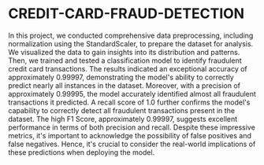 # CREDIT-CARD-FRAUD-DETECTION
In this project, we conducted comprehensive data preprocessing, including normalization using the StandardScaler, to prepare the dataset for analysis. We visualized the data to gain insights into its distribution and patterns. Then, we trained and tested a classification model to identify fraudulent credit card transactions. The results indicated an exceptional accuracy of approximately 0.99997, demonstrating the model's ability to correctly predict nearly all instances in the dataset. Moreover, with a precision of approximately 0.99995, the model accurately identified almost all fraudulent transactions it predicted. A recall score of 1.0 further confirms the model's capability to correctly detect all fraudulent transactions present in the dataset. The high F1 Score, approximately 0.99997, suggests excellent performance in terms of both precision and recall. Despite these impressive metrics, it's important to acknowledge the possibility of false positives and false negatives. Hence, it's crucial to consider the real-world implications of these predictions when deploying the model.
